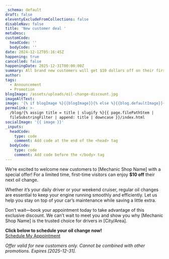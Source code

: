 ```yaml
---
_schema: default
draft: false
eleventyExcludeFromCollections: false
disableNav: false
title: 'New customer deal '
metaDesc:
customCode:
  headCode: ''
  bodyCode: ''
date: 2024-12-12T05:16:45Z
happening: true
cancelled: false
happeningDate: 2025-12-31T00:00:00Z
summary: All brand new customers will get $10 dollars off on their first oil change!
author:
tags:
  - Announcement
  - Promotion
blogImage: /assets/uploads/oil-change-discount.jpg
imageAltText:
image: '{% if blogImage %}{{blogImage}}{% else %}{{blog.defaultImage}}{% endif %}'
permalink: >-
  /blog/{% assign title = title | slugify %}{{ page.filePathStem |
  fileSubstringFilter | append: title | downcase }}/index.html
socialImage: '{{ image }}'
_inputs:
  headCode:
    type: code
    comment: Add code at the end of the <head> tag
  bodyCode:
    type: code
    comment: Add code before the </body> tag
---
```

We’re excited to welcome new customers to \[Mechanic Shop Name\] with a special offer! For a limited time, first-time visitors can enjoy **$10 off** their next oil change.

Whether it’s your daily driver or your weekend cruiser, regular oil changes are essential to keep your engine running smoothly and efficiently. Let us help you stay on top of your car’s maintenance while saving a little extra.

Don’t wait—book your appointment today to take advantage of this exclusive discount. We can’t wait to meet you and show you why \[Mechanic Shop Name\] is the trusted choice for drivers in \[City/Area\].

**Click below to schedule your oil change now!**<br>[Schedule My Appointment](#)

*Offer valid for new customers only. Cannot be combined with other promotions. Expires \[2025-12-31\].*